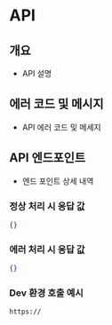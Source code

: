 # API

## 개요
- API 설명

## 에러 코드 및 메시지
- API 에러 코드 및 메세지 

## API 엔드포인트
- 엔드 포인트 상세 내역

### 정상 처리 시 응답 값
```json
{}
```

### 에러 처리 시 응답 값
```json
{}
```

### Dev 환경 호출 예시
```http request
https://
```